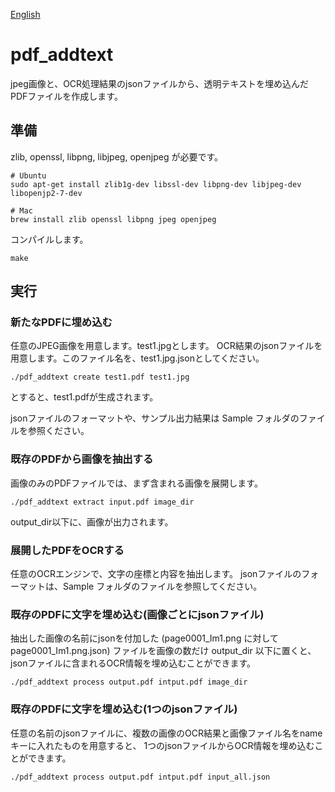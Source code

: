 [English](README.md)

# pdf_addtext
jpeg画像と、OCR処理結果のjsonファイルから、透明テキストを埋め込んだPDFファイルを作成します。

## 準備
zlib, openssl, libpng, libjpeg, openjpeg が必要です。
```
# Ubuntu
sudo apt-get install zlib1g-dev libssl-dev libpng-dev libjpeg-dev libopenjp2-7-dev

# Mac
brew install zlib openssl libpng jpeg openjpeg
```

コンパイルします。
```
make
```

## 実行
### 新たなPDFに埋め込む
任意のJPEG画像を用意します。test1.jpgとします。
OCR結果のjsonファイルを用意します。このファイル名を、test1.jpg.jsonとしてください。

```
./pdf_addtext create test1.pdf test1.jpg
```
とすると、test1.pdfが生成されます。

jsonファイルのフォーマットや、サンプル出力結果は Sample フォルダのファイルを参照ください。

### 既存のPDFから画像を抽出する
画像のみのPDFファイルでは、まず含まれる画像を展開します。

```
./pdf_addtext extract input.pdf image_dir
```
output_dir以下に、画像が出力されます。

### 展開したPDFをOCRする
任意のOCRエンジンで、文字の座標と内容を抽出します。
jsonファイルのフォーマットは、Sample フォルダのファイルを参照してください。

### 既存のPDFに文字を埋め込む(画像ごとにjsonファイル)
抽出した画像の名前にjsonを付加した (page0001_Im1.png に対して page0001_Im1.png.json)
ファイルを画像の数だけ output_dir 以下に置くと、jsonファイルに含まれるOCR情報を埋め込むことができます。

```
./pdf_addtext process output.pdf intput.pdf image_dir
```

### 既存のPDFに文字を埋め込む(1つのjsonファイル)
任意の名前のjsonファイルに、複数の画像のOCR結果と画像ファイル名をnameキーに入れたものを用意すると、
1つのjsonファイルからOCR情報を埋め込むことができます。

```
./pdf_addtext process output.pdf intput.pdf input_all.json
```
